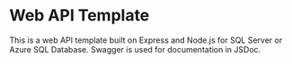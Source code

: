 # Web API Template
This is a web API template built on Express and Node.js for SQL Server or Azure SQL Database.  Swagger is used for documentation in JSDoc. 
